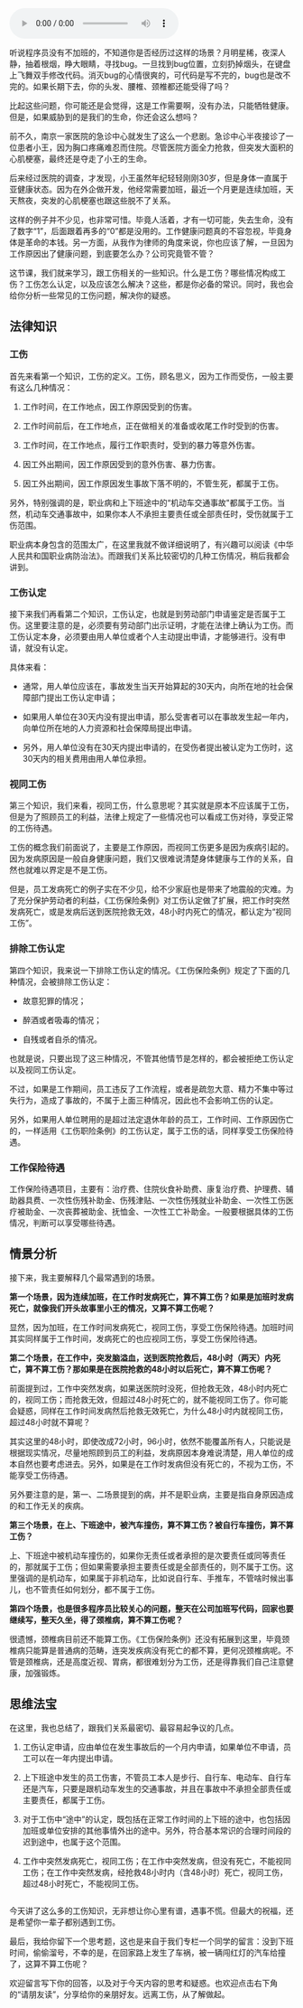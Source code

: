 <audio title="10 _ 又见猝死！工“殇”究竟是不是工伤？" src="https://static001.geekbang.org/resource/audio/8c/87/8c332cc7176a364a3606da1b6dabec87.mp3" controls="controls"></audio> 
<p>听说程序员没有不加班的，不知道你是否经历过这样的场景？月明星稀，夜深人静，抽着根烟，睁大眼睛，寻找bug。一旦找到bug位置，立刻扔掉烟头，在键盘上飞舞双手修改代码。消灭bug的心情很爽的，可代码是写不完的，bug也是改不完的。如果长期下去，你的头发、腰椎、颈椎都还能受得了吗？</p><p>比起这些问题，你可能还是会觉得，这是工作需要啊，没有办法，只能牺牲健康。但是，如果威胁到的是我们的生命，你还会这么想吗？</p><p>前不久，南京一家医院的急诊中心就发生了这么一个悲剧。急诊中心半夜接诊了一位患者小王，因为胸口疼痛难忍而住院。尽管医院方面全力抢救，但突发大面积的心肌梗塞，最终还是夺走了小王的生命。</p><p>后来经过医院的调查，才发现，小王虽然年纪轻轻刚刚30岁，但是身体一直属于亚健康状态。因为在外企做开发，他经常需要加班，最近一个月更是连续加班，天天熬夜，突发的心肌梗塞也跟这些脱不了关系。</p><p>这样的例子并不少见，也非常可惜。毕竟人活着，才有一切可能，失去生命，没有了数字“1”，后面跟着再多的“0”都是没用的。工作健康问题真的不容忽视，毕竟身体是革命的本钱。另一方面，从我作为律师的角度来说，你也应该了解，一旦因为工作原因出了健康问题，到底要怎么办？公司究竟管不管？</p><!-- [[[read_end]]] --><p>这节课，我们就来学习，跟工伤相关的一些知识。什么是工伤？哪些情况构成工伤？工伤怎么认定，以及应该怎么解决？这些，都是你必备的常识。同时，我也会给你分析一些常见的工伤问题，解决你的疑惑。</p><h2>法律知识</h2><h3>工伤</h3><p>首先来看第一个知识，工伤的定义。工伤，顾名思义，因为工作而受伤，一般主要有这么几种情况：</p><ol>
<li>
<p>工作时间，在工作地点，因工作原因受到的伤害。</p>
</li>
<li>
<p>工作时间前后，在工作地点，正在做相关的准备或收尾工作时受到的伤害。</p>
</li>
<li>
<p>工作时间，在工作地点，履行工作职责时，受到的暴力等意外伤害。</p>
</li>
<li>
<p>因工外出期间，因工作原因受到的意外伤害、暴力伤害。</p>
</li>
<li>
<p>因工外出期间，因工作原因发生事故下落不明的，不管生死，都属于工伤。</p>
</li>
</ol><p>另外，特别强调的是，职业病和上下班途中的“机动车交通事故"都属于工伤。当然，机动车交通事故中，如果你本人不承担主要责任或全部责任时，受伤就属于工伤范围。</p><p>职业病本身包含的范围太广，在这里我就不做详细说明了，有兴趣可以阅读《中华人民共和国职业病防治法》。而跟我们关系比较密切的几种工伤情况，稍后我都会讲到。</p><h3>工伤认定</h3><p>接下来我们再看第二个知识，工伤认定，也就是到劳动部门申请鉴定是否属于工伤。这里要注意的是，必须要有劳动部门出示证明，才能在法律上确认为工伤。而工伤认定本身，必须要由用人单位或者个人主动提出申请，才能够进行。没有申请，就没有认定。</p><p>具体来看：</p><ul>
<li>
<p>通常，用人单位应该在，事故发生当天开始算起的30天内，向所在地的社会保障部门提出工伤认定申请；</p>
</li>
<li>
<p>如果用人单位在30天内没有提出申请，那么受害者可以在事故发生起一年内，向单位所在地的人力资源和社会保障局提出申请。</p>
</li>
<li>
<p>另外，用人单位没有在30天内提出申请的，在受伤者提出被认定为工伤时，这30天内的相关费用由用人单位承担。</p>
</li>
</ul><h3>视同工伤</h3><p>第三个知识，我们来看，视同工伤，什么意思呢？其实就是原本不应该属于工伤，但是为了照顾员工的利益，法律上规定了一些情况也可以看成工伤对待，享受正常的工伤待遇。</p><p>工伤的概念我们前面说了，主要是工作原因，而视同工伤更多是因为疾病引起的。因为发病原因是一般自身健康问题，我们又很难说清楚身体健康与工作的关系，自然也就难以界定是不是工伤。</p><p>但是，员工发病死亡的例子实在不少见，给不少家庭也是带来了地震般的灾难。为了充分保护劳动者的利益，《工伤保险条例》对工伤认定做了扩展，把工作时突然发病死亡，或是发病后送到医院抢救无效，48小时内死亡的情况，都认定为“视同工伤”。</p><h3>排除工伤认定</h3><p>第四个知识，我来说一下排除工伤认定的情况。《工伤保险条例》规定了下面的几种情况，会被排除工伤认定：</p><ul>
<li>
<p>故意犯罪的情况；</p>
</li>
<li>
<p>醉酒或者吸毒的情况；</p>
</li>
<li>
<p>自残或者自杀的情况。</p>
</li>
</ul><p>也就是说，只要出现了这三种情况，不管其他情节是怎样的，都会被拒绝工伤认定以及视同工伤认定。</p><p>不过，如果是工作期间，员工违反了工作流程，或者是疏忽大意、精力不集中等过失行为，造成了事故的，不属于上面三种情况，因此也不会影响工伤的认定。</p><p>另外，如果用人单位聘用的是超过法定退休年龄的员工，工作时间、工作原因伤亡的，一样适用《工伤职险条例》的工伤认定，属于工伤的话，同样享受工伤保险待遇。</p><h3>工作保险待遇</h3><p>工作保险待遇项目，主要有：治疗费、住院伙食补助费、康复治疗费、护理费、辅助器具费、一次性伤残补助金、伤残津贴、一次性伤残就业补助金、一次性工伤医疗被助金、一次丧葬被助金、抚恤金、一次性工亡补助金。一般要根据具体的工伤情况，判断可以享受哪些待遇。</p><h2>情景分析</h2><p>接下来，我主要解释几个最常遇到的场景。</p><p><strong>第一个场景，因为连续加班，在工作时发病死亡，算不算工伤？如果是加班时发病死亡，就像我们开头故事里小王的情况，又算不算工伤呢？</strong></p><p>显然，因为加班，在工作时间发病死亡，视同工伤，享受工伤保险待遇。加班时间其实同样属于工作时间，发病死亡的也应视同工伤，享受工伤保险待遇。</p><p><strong>第二个场景，在工作中，突发脑溢血，送到医院抢救后，48小时（两天）内死亡，算不算工伤？那如果是在医院抢救的48小时以后死亡，算不算工伤呢？</strong></p><p>前面提到过，工作中突然发病，如果送医院时没死，但抢救无效，48小时内死亡的，视同工伤；而抢救无效，但超过48小时死亡的，就不能视同工伤了。你可能会疑惑，同样在工作时间发病然后抢救无效死亡，为什么48小时内就视同工伤，超过48小时就不算呢？</p><p>其实这里的48小时，即使改成72小时，96小时，依然不能覆盖所有人，只能说是根据现实情况，尽量地照顾到员工的利益，发病原因本身难说清楚，用人单位的成本自然也要考虑进去。另外，如果是在工作时发病但没有死亡的，不视为工伤，不能享受工伤待遇。</p><p>另外要注意的是，第一、二场景提到的病，并不是职业病，主要是指自身原因造成的和工作无关的疾病。</p><p><strong>第三个场景，在上、下班途中，被汽车撞伤，算不算工伤？被自行车撞伤，算不算工伤？</strong></p><p>上、下班途中被机动车撞伤的，如果你无责任或者承担的是次要责任或同等责任的，那就属于工伤；但如果需要承担主要责任或是全部责任的，则不属于工伤。这里强调的是机动车，如果属于非机动车，比如说自行车、手推车，不管啥时候出事儿，也不管责任如何划分，都不属于工伤。</p><p><strong>第四个场景，也是很多程序员比较关心的问题，整天在公司加班写代码，回家也要继续写，整天久坐，得了颈椎病，算不算工伤呢？</strong></p><p>很遗憾，颈椎病目前还不能算工伤。《工伤保险条例》还没有拓展到这里，毕竟颈椎病只能算是普通病的范畴，连突发疾病没有死亡的都不算，更何况颈椎病呢。不管是颈椎病，还是高度近视、胃病，都很难划分为工伤，还是得靠我们自己注意健康，加强锻炼。</p><h2>思维法宝</h2><p>在这里，我也总结了，跟我们关系最密切、最容易起争议的几点。</p><ol>
<li>
<p>工伤认定申请，应由单位在发生事故后的一个月内申请，如果单位不申请，员工可以在一年内提出申请。</p>
</li>
<li>
<p>上下班途中发生的员工伤害，不管员工本人是步行、自行车、电动车、自行车还是汽车，只要是跟机动车发生的交通事故，并且在事故中不承担全部责任或主要责任，都属于工伤。</p>
</li>
<li>
<p>对于工伤中“途中”的认定，既包括在正常工作时间的上下班的途中，也包括因加班或单位安排的其他事情外出的途中。另外，符合基本常识的合理时间段的迟到途中，也属于这个范围。</p>
</li>
<li>
<p>工作中突然发病死亡，视同工伤；在工作中突然发病，但没有死亡，不能视同工伤；在工作中突然发病，经抢救48小时内（含48小时）死亡，视同工伤，超过48小时死亡，不能视同工伤。</p>
</li>
</ol><p><img src="https://static001.geekbang.org/resource/image/e3/19/e38b8d5c670aa3b405807a3ade83c219.jpg" alt=""></p><p>今天讲了这么多的工伤知识，无非想让你心里有谱，遇事不慌。但最大的祝福，还是希望你一辈子都别遇到工伤。</p><p>最后，我给你留下一个思考题，这也是来自于我们专栏一个同学的留言：没到下班时间，偷偷溜号，不幸的是，在回家路上发生了车祸，被一辆闯红灯的汽车给撞了，这算不算工伤呢？</p><p>欢迎留言写下你的回答，以及对于今天内容的思考和疑惑。也欢迎点击右下角的“请朋友读”，分享给你的亲朋好友。远离工伤，从了解做起。</p><p></p>